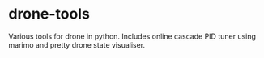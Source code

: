# drone-tools
Various tools for drone in python. Includes online cascade PID tuner using marimo and pretty drone state visualiser.

